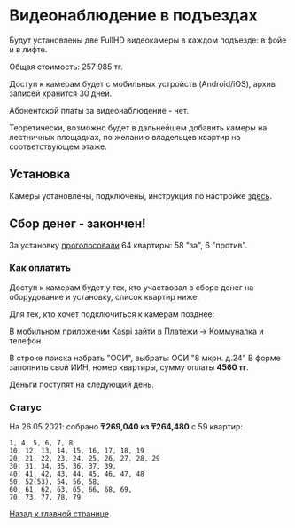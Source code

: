 # Видеонаблюдение в подъездах

Будут установлены две FullHD видеокамеры в каждом подъезде: в фойе и в лифте.

Общая стоимость: 257 985 тг.

Доступ к камерам будет с мобильных устройств (Android/iOS), архив записей хранится 30 дней.

Абонентской платы за видеонаблюдение - нет.

Теоретически, возможно будет в дальнейшем добавить камеры на лестничных площадках, по желанию владельцев квартир на соответствующем этаже.

## Установка

Камеры установлены, подключены, инструкция по настройке [здесь](./video_app.md).

## Сбор денег - закончен!

За установку [проголосовали](https://docs.google.com/forms/d/1N2fjnhP2TYAVOVlfZGfcQLfKwq6S62JIQA2DxGlR0xY/edit#responses) 64 квартиры: 58 "за", 6 "против".

### Как оплатить

Доступ к камерам будет у тех, кто участвовал в сборе денег на оборудование и установку, список квартир ниже.

Для тех, кто хочет подключиться к камерам позднее:

В мобильном приложении Kaspi зайти в Платежи -> Коммуналка и телефон

В строке поиска набрать "ОСИ", выбрать: ОСИ "8 мкрн. д.24"
В форме заполнить свой ИИН, номер квартиры, сумму оплаты **4560 тг**.

Деньги поступят на следующий день.

### Статус

На 26.05.2021: собрано **₸269,040 из ₸264,480** с 59 квартир:

```
1, 4, 5, 6, 7, 8
10, 12, 13, 14, 15, 16, 17, 18, 19
20, 21, 22, 23, 24, 25, 26, 27, 28, 29
30, 31, 34, 35, 36, 37, 39,
40, 41, 42, 43, 44, 45, 46, 47, 48
50, 52(53), 54, 56, 58, 
60, 61, 62, 63, 65, 66, 68, 69,
70, 73, 77, 78, 79
```

[Назад к главной странице](README.md)